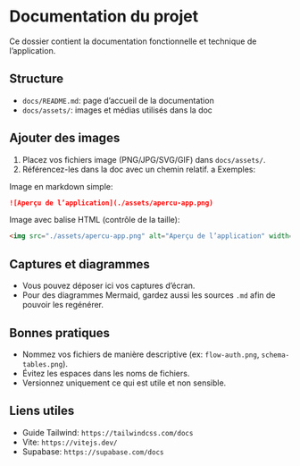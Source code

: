 # Documentation du projet

Ce dossier contient la documentation fonctionnelle et technique de l’application.

## Structure
- `docs/README.md`: page d’accueil de la documentation
- `docs/assets/`: images et médias utilisés dans la doc

## Ajouter des images
1. Placez vos fichiers image (PNG/JPG/SVG/GIF) dans `docs/assets/`.
2. Référencez-les dans la doc avec un chemin relatif.
a
Exemples:

Image en markdown simple:
```markdown
![Aperçu de l’application](./assets/apercu-app.png)
```

Image avec balise HTML (contrôle de la taille):
```html
<img src="./assets/apercu-app.png" alt="Aperçu de l’application" width="720" />
```

## Captures et diagrammes
- Vous pouvez déposer ici vos captures d’écran.
- Pour des diagrammes Mermaid, gardez aussi les sources `.md` afin de pouvoir les regénérer.

## Bonnes pratiques
- Nommez vos fichiers de manière descriptive (ex: `flow-auth.png`, `schema-tables.png`).
- Évitez les espaces dans les noms de fichiers.
- Versionnez uniquement ce qui est utile et non sensible.

## Liens utiles
- Guide Tailwind: `https://tailwindcss.com/docs`
- Vite: `https://vitejs.dev/`
- Supabase: `https://supabase.com/docs`
